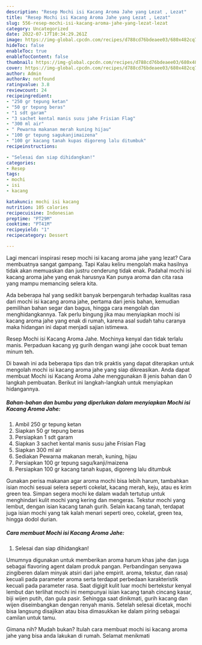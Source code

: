 ```yaml
---
description: "Resep Mochi isi Kacang Aroma Jahe yang Lezat , Lezat"
title: "Resep Mochi isi Kacang Aroma Jahe yang Lezat , Lezat"
slug: 556-resep-mochi-isi-kacang-aroma-jahe-yang-lezat-lezat
category: Uncategorized
date: 2022-07-17T10:34:29.261Z
image: https://img-global.cpcdn.com/recipes/d788cd76bdeaee03/680x482cq70/mochi-isi-kacang-aroma-jahe-foto-resep-utama.jpg
hideToc: false
enableToc: true
enableTocContent: false
thumbnail: https://img-global.cpcdn.com/recipes/d788cd76bdeaee03/680x482cq70/mochi-isi-kacang-aroma-jahe-foto-resep-utama.jpg
cover: https://img-global.cpcdn.com/recipes/d788cd76bdeaee03/680x482cq70/mochi-isi-kacang-aroma-jahe-foto-resep-utama.jpg
author: Admin
authorAv: notfound
ratingvalue: 3.8
reviewcount: 24
recipeingredient:
- "250 gr tepung ketan"
- "50 gr tepung beras"
- "1 sdt garam"
- "3 sachet kental manis susu jahe Frisian Flag"
- "300 ml air"
- " Pewarna makanan merah kuning hijau"
- "100 gr tepung sagukanjimaizena"
- "100 gr kacang tanah kupas digoreng lalu ditumbuk"
recipeinstructions:

- "Selesai dan siap dihidangkan!"
categories:
- Resep
tags:
- mochi
- isi
- kacang

katakunci: mochi isi kacang 
nutrition: 105 calories
recipecuisine: Indonesian
preptime: "PT29M"
cooktime: "PT41M"
recipeyield: "1"
recipecategory: Dessert

---
```



Lagi mencari inspirasi resep mochi isi kacang aroma jahe yang lezat? Cara membuatnya sangat gampang. Tapi Kalau keliru mengolah maka hasilnya tidak akan memuaskan dan justru cenderung tidak enak. Padahal mochi isi kacang aroma jahe yang enak harusnya Kan punya aroma dan cita rasa yang mampu memancing selera kita.


Ada beberapa hal yang sedikit banyak berpengaruh terhadap kualitas rasa dari mochi isi kacang aroma jahe, pertama dari jenis bahan, kemudian pemilihan bahan segar dan bagus, hingga cara mengolah dan menghidangkannya. Tak perlu bingung jika mau menyiapkan mochi isi kacang aroma jahe yang enak di rumah, karena asal sudah tahu caranya maka hidangan ini dapat menjadi sajian istimewa.

Resep Mochi isi Kacang Aroma Jahe. Mochinya kenyal dan tidak terlalu manis. Perpaduan kacang yg gurih dengan wangi jahe cocok buat teman minum teh.


Di bawah ini ada beberapa tips dan trik praktis yang dapat diterapkan untuk mengolah mochi isi kacang aroma jahe yang siap dikreasikan. Anda dapat membuat Mochi isi Kacang Aroma Jahe menggunakan 8 jenis bahan dan 0 langkah pembuatan. Berikut ini langkah-langkah untuk menyiapkan hidangannya.

<!--inarticleads1-->

##### Bahan-bahan dan bumbu yang diperlukan dalam menyiapkan Mochi isi Kacang Aroma Jahe:

1. Ambil 250 gr tepung ketan
1. Siapkan 50 gr tepung beras
1. Persiapkan 1 sdt garam
1. Siapkan 3 sachet kental manis susu jahe Frisian Flag
1. Siapkan 300 ml air
1. Sediakan  Pewarna makanan merah, kuning, hijau
1. Persiapkan 100 gr tepung sagu/kanji/maizena
1. Persiapkan 100 gr kacang tanah kupas, digoreng lalu ditumbuk


Gunakan perisa makanan agar aroma mochi bisa lebih harum, tambahkan isian mochi sesuai selera seperti cokelat, kacang merah, keju, atau es krim green tea. Simpan segera mochi ke dalam wadah tertutup untuk menghindari kulit mochi yang kering dan mengeras. Tekstur mochi yang lembut, dengan isian kacang tanah gurih. Selain kacang tanah, terdapat juga isian mochi yang tak kalah menari seperti oreo, cokelat, green tea, hingga dodol durian. 

<!--inarticleads2-->

##### Cara membuat Mochi isi Kacang Aroma Jahe:


1. Selesai dan siap dihidangkan!

Umumnya digunakan untuk memberikan aroma harum khas jahe dan juga sebagai flavoring agent dalam produk pangan. Perbandingan senyawa zingiberen dalam minyak atsiri dari jahe empirit. aroma, tekstur, dan rasa) kecuali pada parameter aroma serta terdapat perbedaan karakteristik kecuali pada parameter rasa. Saat digigit kulit luar mochi bertekstur kenyal lembut dan terlihat mochi ini mempunyai isian kacang tanah cincang kasar, biji wijen putih, dan gula pasir. Sehingga saat dinikmati, gurih kacang dan wijen diseimbangkan dengan renyah manis. Setelah selesai dicetak, mochi bisa langsung disajikan atau bisa dimasukkan ke dalam piring sebagai camilan untuk tamu. 

Gimana nih? Mudah bukan? Itulah cara membuat mochi isi kacang aroma jahe yang bisa anda lakukan di rumah. Selamat menikmati
